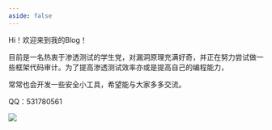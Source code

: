 ```yaml
---
aside: false
---
```


Hi！欢迎来到我的Blog！


目前是一名热衷于渗透测试的学生党，对漏洞原理充满好奇，并正在努力尝试做一些框架代码审计。为了提高渗透测试效率亦或是提高自己的编程能力，

常常也会开发一些安全小工具，希望能与大家多多交流。

QQ：531780561

![](/b7c8a551-b4b3-4305-9803-7afefa57202a.png)